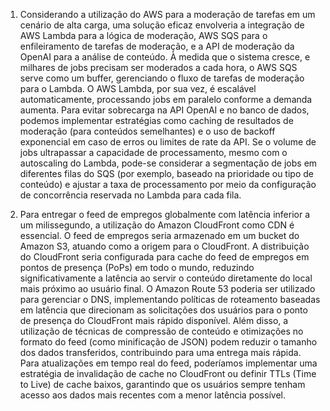 1) Considerando a utilização do AWS para a moderação de tarefas em um cenário de alta carga, uma solução eficaz envolveria a integração de AWS Lambda para a lógica de moderação, AWS SQS para o enfileiramento de tarefas de moderação, e a API de moderação da OpenAI para a análise de conteúdo.
À medida que o sistema cresce, e milhares de jobs precisam ser moderados a cada hora, o AWS SQS serve como um buffer, gerenciando o fluxo de tarefas de moderação para o Lambda. O AWS Lambda, por sua vez, é escalável automaticamente, processando jobs em paralelo conforme a demanda aumenta. Para evitar sobrecarga na API OpenAI e no banco de dados, podemos implementar estratégias como caching de resultados de moderação (para conteúdos semelhantes) e o uso de backoff exponencial em caso de erros ou limites de rate da API.
Se o volume de jobs ultrapassar a capacidade de processamento, mesmo com o autoscaling do Lambda, pode-se considerar a segmentação de jobs em diferentes filas do SQS (por exemplo, baseado na prioridade ou tipo de conteúdo) e ajustar a taxa de processamento por meio da configuração de concorrência reservada no Lambda para cada fila.

2) Para entregar o feed de empregos globalmente com latência inferior a um milissegundo, a utilização do Amazon CloudFront como CDN é essencial. O feed de empregos seria armazenado em um bucket do Amazon S3, atuando como a origem para o CloudFront.
A distribuição do CloudFront seria configurada para cache do feed de empregos em pontos de presença (PoPs) em todo o mundo, reduzindo significativamente a latência ao servir o conteúdo diretamente do local mais próximo ao usuário final. O Amazon Route 53 poderia ser utilizado para gerenciar o DNS, implementando políticas de roteamento baseadas em latência que direcionam as solicitações dos usuários para o ponto de presença do CloudFront mais rápido disponível.
Além disso, a utilização de técnicas de compressão de conteúdo e otimizações no formato do feed (como minificação de JSON) podem reduzir o tamanho dos dados transferidos, contribuindo para uma entrega mais rápida. Para atualizações em tempo real do feed, poderíamos implementar uma estratégia de invalidação de cache no CloudFront ou definir TTLs (Time to Live) de cache baixos, garantindo que os usuários sempre tenham acesso aos dados mais recentes com a menor latência possível.